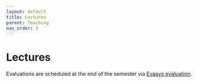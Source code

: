 ```yaml
---
layout: default
title: Lectures
parent: Teaching
nav_order: 3
---
```


# Lectures

Evaluations are scheduled at the end of the semester via [Evasys evaluation](https://www.uni-bamberg.de/its/lehrevaluation/).
